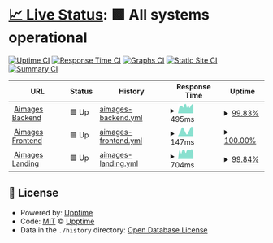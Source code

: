 # [📈 Live Status](https://aimages-ai.github.io/upptime): <!--live status--> **🟩 All systems operational**

[![Uptime CI](https://github.com/bfreskura/upptime/workflows/Uptime%20CI/badge.svg)](https://github.com/bfreskura/upptime/actions?query=workflow%3A%22Uptime+CI%22)
[![Response Time CI](https://github.com/bfreskura/upptime/workflows/Response%20Time%20CI/badge.svg)](https://github.com/bfreskura/upptime/actions?query=workflow%3A%22Response+Time+CI%22)
[![Graphs CI](https://github.com/bfreskura/upptime/workflows/Graphs%20CI/badge.svg)](https://github.com/bfreskura/upptime/actions?query=workflow%3A%22Graphs+CI%22)
[![Static Site CI](https://github.com/bfreskura/upptime/workflows/Static%20Site%20CI/badge.svg)](https://github.com/bfreskura/upptime/actions?query=workflow%3A%22Static+Site+CI%22)
[![Summary CI](https://github.com/bfreskura/upptime/workflows/Summary%20CI/badge.svg)](https://github.com/bfreskura/upptime/actions?query=workflow%3A%22Summary+CI%22)

<!--start: status pages-->
<!-- This summary is generated by Upptime (https://github.com/upptime/upptime) -->
<!-- Do not edit this manually, your changes will be overwritten -->
<!-- prettier-ignore -->
| URL | Status | History | Response Time | Uptime |
| --- | ------ | ------- | ------------- | ------ |
| <img alt="" src="https://icons.duckduckgo.com/ip3/backend.aimages.ai.ico" height="13"> [Aimages Backend](https://backend.aimages.ai/api/statistics/) | 🟩 Up | [aimages-backend.yml](https://github.com/AImages-ai/upptime/commits/HEAD/history/aimages-backend.yml) | <details><summary><img alt="Response time graph" src="./graphs/aimages-backend/response-time-week.png" height="20"> 495ms</summary><br><a href="https://AImages-ai.github.io/upptime/history/aimages-backend"><img alt="Response time 566" src="https://img.shields.io/endpoint?url=https%3A%2F%2Fraw.githubusercontent.com%2FAImages-ai%2Fupptime%2FHEAD%2Fapi%2Faimages-backend%2Fresponse-time.json"></a><br><a href="https://AImages-ai.github.io/upptime/history/aimages-backend"><img alt="24-hour response time 612" src="https://img.shields.io/endpoint?url=https%3A%2F%2Fraw.githubusercontent.com%2FAImages-ai%2Fupptime%2FHEAD%2Fapi%2Faimages-backend%2Fresponse-time-day.json"></a><br><a href="https://AImages-ai.github.io/upptime/history/aimages-backend"><img alt="7-day response time 495" src="https://img.shields.io/endpoint?url=https%3A%2F%2Fraw.githubusercontent.com%2FAImages-ai%2Fupptime%2FHEAD%2Fapi%2Faimages-backend%2Fresponse-time-week.json"></a><br><a href="https://AImages-ai.github.io/upptime/history/aimages-backend"><img alt="30-day response time 486" src="https://img.shields.io/endpoint?url=https%3A%2F%2Fraw.githubusercontent.com%2FAImages-ai%2Fupptime%2FHEAD%2Fapi%2Faimages-backend%2Fresponse-time-month.json"></a><br><a href="https://AImages-ai.github.io/upptime/history/aimages-backend"><img alt="1-year response time 566" src="https://img.shields.io/endpoint?url=https%3A%2F%2Fraw.githubusercontent.com%2FAImages-ai%2Fupptime%2FHEAD%2Fapi%2Faimages-backend%2Fresponse-time-year.json"></a></details> | <details><summary><a href="https://AImages-ai.github.io/upptime/history/aimages-backend">99.83%</a></summary><a href="https://AImages-ai.github.io/upptime/history/aimages-backend"><img alt="All-time uptime 99.88%" src="https://img.shields.io/endpoint?url=https%3A%2F%2Fraw.githubusercontent.com%2FAImages-ai%2Fupptime%2FHEAD%2Fapi%2Faimages-backend%2Fuptime.json"></a><br><a href="https://AImages-ai.github.io/upptime/history/aimages-backend"><img alt="24-hour uptime 100.00%" src="https://img.shields.io/endpoint?url=https%3A%2F%2Fraw.githubusercontent.com%2FAImages-ai%2Fupptime%2FHEAD%2Fapi%2Faimages-backend%2Fuptime-day.json"></a><br><a href="https://AImages-ai.github.io/upptime/history/aimages-backend"><img alt="7-day uptime 99.83%" src="https://img.shields.io/endpoint?url=https%3A%2F%2Fraw.githubusercontent.com%2FAImages-ai%2Fupptime%2FHEAD%2Fapi%2Faimages-backend%2Fuptime-week.json"></a><br><a href="https://AImages-ai.github.io/upptime/history/aimages-backend"><img alt="30-day uptime 99.77%" src="https://img.shields.io/endpoint?url=https%3A%2F%2Fraw.githubusercontent.com%2FAImages-ai%2Fupptime%2FHEAD%2Fapi%2Faimages-backend%2Fuptime-month.json"></a><br><a href="https://AImages-ai.github.io/upptime/history/aimages-backend"><img alt="1-year uptime 99.88%" src="https://img.shields.io/endpoint?url=https%3A%2F%2Fraw.githubusercontent.com%2FAImages-ai%2Fupptime%2FHEAD%2Fapi%2Faimages-backend%2Fuptime-year.json"></a></details>
| <img alt="" src="https://icons.duckduckgo.com/ip3/app.aimages.ai.ico" height="13"> [Aimages Frontend](https://app.aimages.ai) | 🟩 Up | [aimages-frontend.yml](https://github.com/AImages-ai/upptime/commits/HEAD/history/aimages-frontend.yml) | <details><summary><img alt="Response time graph" src="./graphs/aimages-frontend/response-time-week.png" height="20"> 147ms</summary><br><a href="https://AImages-ai.github.io/upptime/history/aimages-frontend"><img alt="Response time 172" src="https://img.shields.io/endpoint?url=https%3A%2F%2Fraw.githubusercontent.com%2FAImages-ai%2Fupptime%2FHEAD%2Fapi%2Faimages-frontend%2Fresponse-time.json"></a><br><a href="https://AImages-ai.github.io/upptime/history/aimages-frontend"><img alt="24-hour response time 215" src="https://img.shields.io/endpoint?url=https%3A%2F%2Fraw.githubusercontent.com%2FAImages-ai%2Fupptime%2FHEAD%2Fapi%2Faimages-frontend%2Fresponse-time-day.json"></a><br><a href="https://AImages-ai.github.io/upptime/history/aimages-frontend"><img alt="7-day response time 147" src="https://img.shields.io/endpoint?url=https%3A%2F%2Fraw.githubusercontent.com%2FAImages-ai%2Fupptime%2FHEAD%2Fapi%2Faimages-frontend%2Fresponse-time-week.json"></a><br><a href="https://AImages-ai.github.io/upptime/history/aimages-frontend"><img alt="30-day response time 154" src="https://img.shields.io/endpoint?url=https%3A%2F%2Fraw.githubusercontent.com%2FAImages-ai%2Fupptime%2FHEAD%2Fapi%2Faimages-frontend%2Fresponse-time-month.json"></a><br><a href="https://AImages-ai.github.io/upptime/history/aimages-frontend"><img alt="1-year response time 172" src="https://img.shields.io/endpoint?url=https%3A%2F%2Fraw.githubusercontent.com%2FAImages-ai%2Fupptime%2FHEAD%2Fapi%2Faimages-frontend%2Fresponse-time-year.json"></a></details> | <details><summary><a href="https://AImages-ai.github.io/upptime/history/aimages-frontend">100.00%</a></summary><a href="https://AImages-ai.github.io/upptime/history/aimages-frontend"><img alt="All-time uptime 100.00%" src="https://img.shields.io/endpoint?url=https%3A%2F%2Fraw.githubusercontent.com%2FAImages-ai%2Fupptime%2FHEAD%2Fapi%2Faimages-frontend%2Fuptime.json"></a><br><a href="https://AImages-ai.github.io/upptime/history/aimages-frontend"><img alt="24-hour uptime 100.00%" src="https://img.shields.io/endpoint?url=https%3A%2F%2Fraw.githubusercontent.com%2FAImages-ai%2Fupptime%2FHEAD%2Fapi%2Faimages-frontend%2Fuptime-day.json"></a><br><a href="https://AImages-ai.github.io/upptime/history/aimages-frontend"><img alt="7-day uptime 100.00%" src="https://img.shields.io/endpoint?url=https%3A%2F%2Fraw.githubusercontent.com%2FAImages-ai%2Fupptime%2FHEAD%2Fapi%2Faimages-frontend%2Fuptime-week.json"></a><br><a href="https://AImages-ai.github.io/upptime/history/aimages-frontend"><img alt="30-day uptime 100.00%" src="https://img.shields.io/endpoint?url=https%3A%2F%2Fraw.githubusercontent.com%2FAImages-ai%2Fupptime%2FHEAD%2Fapi%2Faimages-frontend%2Fuptime-month.json"></a><br><a href="https://AImages-ai.github.io/upptime/history/aimages-frontend"><img alt="1-year uptime 100.00%" src="https://img.shields.io/endpoint?url=https%3A%2F%2Fraw.githubusercontent.com%2FAImages-ai%2Fupptime%2FHEAD%2Fapi%2Faimages-frontend%2Fuptime-year.json"></a></details>
| <img alt="" src="https://icons.duckduckgo.com/ip3/aimages.ai.ico" height="13"> [Aimages Landing](https://aimages.ai) | 🟩 Up | [aimages-landing.yml](https://github.com/AImages-ai/upptime/commits/HEAD/history/aimages-landing.yml) | <details><summary><img alt="Response time graph" src="./graphs/aimages-landing/response-time-week.png" height="20"> 704ms</summary><br><a href="https://AImages-ai.github.io/upptime/history/aimages-landing"><img alt="Response time 573" src="https://img.shields.io/endpoint?url=https%3A%2F%2Fraw.githubusercontent.com%2FAImages-ai%2Fupptime%2FHEAD%2Fapi%2Faimages-landing%2Fresponse-time.json"></a><br><a href="https://AImages-ai.github.io/upptime/history/aimages-landing"><img alt="24-hour response time 518" src="https://img.shields.io/endpoint?url=https%3A%2F%2Fraw.githubusercontent.com%2FAImages-ai%2Fupptime%2FHEAD%2Fapi%2Faimages-landing%2Fresponse-time-day.json"></a><br><a href="https://AImages-ai.github.io/upptime/history/aimages-landing"><img alt="7-day response time 704" src="https://img.shields.io/endpoint?url=https%3A%2F%2Fraw.githubusercontent.com%2FAImages-ai%2Fupptime%2FHEAD%2Fapi%2Faimages-landing%2Fresponse-time-week.json"></a><br><a href="https://AImages-ai.github.io/upptime/history/aimages-landing"><img alt="30-day response time 885" src="https://img.shields.io/endpoint?url=https%3A%2F%2Fraw.githubusercontent.com%2FAImages-ai%2Fupptime%2FHEAD%2Fapi%2Faimages-landing%2Fresponse-time-month.json"></a><br><a href="https://AImages-ai.github.io/upptime/history/aimages-landing"><img alt="1-year response time 573" src="https://img.shields.io/endpoint?url=https%3A%2F%2Fraw.githubusercontent.com%2FAImages-ai%2Fupptime%2FHEAD%2Fapi%2Faimages-landing%2Fresponse-time-year.json"></a></details> | <details><summary><a href="https://AImages-ai.github.io/upptime/history/aimages-landing">99.84%</a></summary><a href="https://AImages-ai.github.io/upptime/history/aimages-landing"><img alt="All-time uptime 99.93%" src="https://img.shields.io/endpoint?url=https%3A%2F%2Fraw.githubusercontent.com%2FAImages-ai%2Fupptime%2FHEAD%2Fapi%2Faimages-landing%2Fuptime.json"></a><br><a href="https://AImages-ai.github.io/upptime/history/aimages-landing"><img alt="24-hour uptime 100.00%" src="https://img.shields.io/endpoint?url=https%3A%2F%2Fraw.githubusercontent.com%2FAImages-ai%2Fupptime%2FHEAD%2Fapi%2Faimages-landing%2Fuptime-day.json"></a><br><a href="https://AImages-ai.github.io/upptime/history/aimages-landing"><img alt="7-day uptime 99.84%" src="https://img.shields.io/endpoint?url=https%3A%2F%2Fraw.githubusercontent.com%2FAImages-ai%2Fupptime%2FHEAD%2Fapi%2Faimages-landing%2Fuptime-week.json"></a><br><a href="https://AImages-ai.github.io/upptime/history/aimages-landing"><img alt="30-day uptime 99.93%" src="https://img.shields.io/endpoint?url=https%3A%2F%2Fraw.githubusercontent.com%2FAImages-ai%2Fupptime%2FHEAD%2Fapi%2Faimages-landing%2Fuptime-month.json"></a><br><a href="https://AImages-ai.github.io/upptime/history/aimages-landing"><img alt="1-year uptime 99.93%" src="https://img.shields.io/endpoint?url=https%3A%2F%2Fraw.githubusercontent.com%2FAImages-ai%2Fupptime%2FHEAD%2Fapi%2Faimages-landing%2Fuptime-year.json"></a></details>

<!--end: status pages-->

## 📄 License

- Powered by: [Upptime](https://github.com/upptime/upptime)
- Code: [MIT](./LICENSE) © [Upptime](https://upptime.js.org)
- Data in the `./history` directory: [Open Database License](https://opendatacommons.org/licenses/odbl/1-0/)
